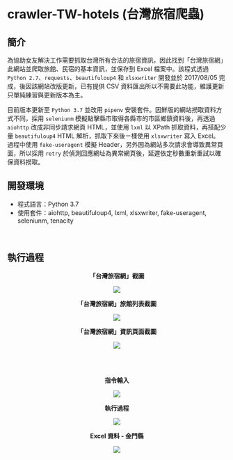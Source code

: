 # crawler-TW-hotels (台灣旅宿爬蟲)

## 簡介
為協助女友解決工作需要抓取台灣所有合法的旅宿資訊，因此找到「台灣旅宿網」此網站並爬取旅館、民宿的基本資訊，並保存到 Excel 檔案中。該程式透過 `Python 2.7`、`requests`、`beautifuloup4` 和 `xlsxwriter` 開發並於 2017/08/05 完成，後因該網站改版更新，已有提供 CSV 資料匯出所以不需要此功能，維護更新只單純練習與更新版本為主。

目前版本更新至 `Python 3.7` 並改用 `pipenv` 安裝套件。因鮮版的網站撈取資料方式不同，採用 `seleniunm` 模擬點擊縣市取得各縣市的市區鄉鎮資料後，再透過 `aiohttp` 改成非同步請求網頁 HTML，並使用 `lxml` 以 XPath 抓取資料，再搭配少量 `beautifuloup4` HTML 解析，抓取下來後ㄧ樣使用 `xlsxwriter` 寫入 Excel。
過程中使用 `fake-useragent` 模擬 Header，另外因為網站多次請求會導致異常頁面，所以採用 `retry` 於偵測回應網址為異常網頁後，延遲依定秒數重新重試以確保資料撈取。

## 開發環境
- 程式語言：Python 3.7
- 使用套件：aiohttp, beautifuloup4, lxml, xlsxwriter, fake-useragent, seleniunm, tenacity

<br/>

## 執行過程

**<p align="center">「台灣旅宿網」截圖</p>**
<p align="center">
  <img src="../master/parsing-capture/TWHotels-MainPage.png?raw=true">
</p>

**<p align="center">「台灣旅宿網」旅館列表截圖</p>**
<p align="center">
  <img src="../master/parsing-capture/TWHotels-MultiHotelsOfPage.png?raw=true">
</p>

**<p align="center">「台灣旅宿網」資訊頁面截圖</p>**
<p align="center">
  <img src="../master/parsing-capture/TWHotels-SingleHotelInfo.png?raw=true">
</p>

<br/>

<br/>

**<p align="center">指令輸入</p>**
<p align="center">
  <img src="../master/parsing-capture/run.png?raw=true">
</p>

**<p align="center">執行過程</p>**

<p align="center">
  <img src="../master/parsing-capture/parsing.png?raw=true">
</p>

**<p align="center">Excel 資料 - 金門縣</p>**

<p align="center">
  <img src="../master/parsing-capture/save-excel.png?raw=true">
</p>
